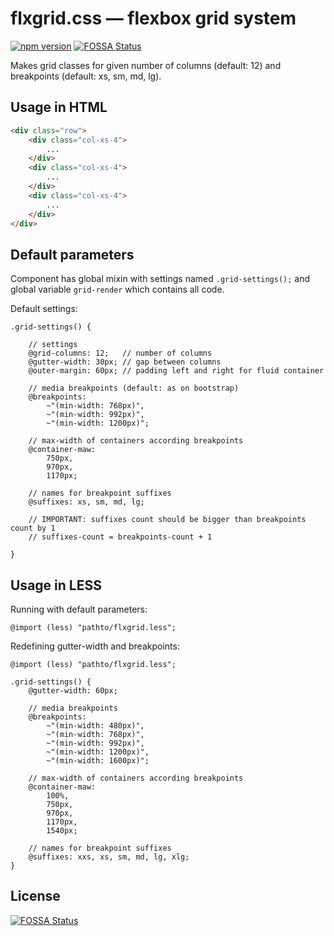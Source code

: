 # flxgrid.css — flexbox grid system

[![npm version](https://badge.fury.io/js/flxgrid.css.svg)](http://badge.fury.io/js/flxgrid.css)
[![FOSSA Status](https://app.fossa.io/api/projects/git%2Bgithub.com%2Fpaulradzkov%2Fflxgrid.css.svg?type=shield)](https://app.fossa.io/projects/git%2Bgithub.com%2Fpaulradzkov%2Fflxgrid.css?ref=badge_shield)

Makes grid classes for given number of columns (default: 12) and breakpoints (default: xs, sm, md, lg).

## Usage in HTML

```html
<div class="row">
    <div class="col-xs-4">
        ...
    </div>
    <div class="col-xs-4">
        ...
    </div>
    <div class="col-xs-4">
        ...
    </div>
</div>
```

## Default parameters

Component has global mixin with settings named `.grid-settings();` and global variable `grid-render` which contains all code.

Default settings:

```less
.grid-settings() {

    // settings
    @grid-columns: 12;   // number of columns
    @gutter-width: 30px; // gap between columns
    @outer-margin: 60px; // padding left and right for fluid container

    // media breakpoints (default: as on bootstrap)
    @breakpoints:
        ~"(min-width: 768px)",
        ~"(min-width: 992px)",
        ~"(min-width: 1200px)";

    // max-width of containers according breakpoints
    @container-maw:
        750px,
        970px,
        1170px;

    // names for breakpoint suffixes
    @suffixes: xs, sm, md, lg;

    // IMPORTANT: suffixes count should be bigger than breakpoints count by 1
    // suffixes-count = breakpoints-count + 1

}
```

## Usage in LESS

Running with default parameters:

```less
@import (less) "pathto/flxgrid.less";
```

Redefining gutter-width and breakpoints:

```less
@import (less) "pathto/flxgrid.less";

.grid-settings() {
    @gutter-width: 60px;

    // media breakpoints
    @breakpoints:
        ~"(min-width: 480px)",
        ~"(min-width: 768px)",
        ~"(min-width: 992px)",
        ~"(min-width: 1200px)",
        ~"(min-width: 1600px)";

    // max-width of containers according breakpoints
    @container-maw:
        100%,
        750px,
        970px,
        1170px,
        1540px;

    // names for breakpoint suffixes
    @suffixes: xxs, xs, sm, md, lg, xlg;
}
```


## License
[![FOSSA Status](https://app.fossa.io/api/projects/git%2Bgithub.com%2Fpaulradzkov%2Fflxgrid.css.svg?type=large)](https://app.fossa.io/projects/git%2Bgithub.com%2Fpaulradzkov%2Fflxgrid.css?ref=badge_large)